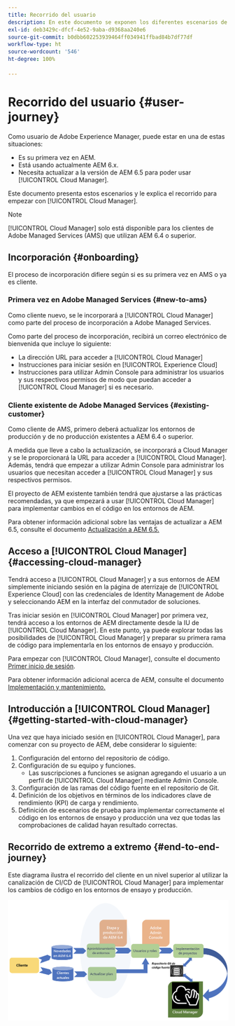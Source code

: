 ```yaml
---
title: Recorrido del usuario
description: En este documento se exponen los diferentes escenarios de incorporación y se explica el recorrido de introducción a Cloud Manager.
exl-id: deb3429c-dfcf-4e52-9aba-d9368aa240e6
source-git-commit: b0dbb602253939464ff034941ffbad84b7df77df
workflow-type: ht
source-wordcount: '546'
ht-degree: 100%

---
```



# Recorrido del usuario {#user-journey}

Como usuario de Adobe Experience Manager, puede estar en una de estas situaciones:

* Es su primera vez en AEM.
* Está usando actualmente AEM 6.x.
* Necesita actualizar a la versión de AEM 6.5 para poder usar [!UICONTROL Cloud Manager].

Este documento presenta estos escenarios y le explica el recorrido para empezar con [!UICONTROL Cloud Manager].

>[!NOTE]
>
>[!UICONTROL Cloud Manager] solo está disponible para los clientes de Adobe Managed Services (AMS) que utilizan AEM 6.4 o superior.

## Incorporación {#onboarding}

El proceso de incorporación difiere según si es su primera vez en AMS o ya es cliente.

### Primera vez en Adobe Managed Services {#new-to-ams}

Como cliente nuevo, se le incorporará a [!UICONTROL Cloud Manager] como parte del proceso de incorporación a Adobe Managed Services.

Como parte del proceso de incorporación, recibirá un correo electrónico de bienvenida que incluye lo siguiente:

* La dirección URL para acceder a [!UICONTROL Cloud Manager]
* Instrucciones para iniciar sesión en [!UICONTROL Experience Cloud]
* Instrucciones para utilizar Admin Console para administrar los usuarios y sus respectivos permisos de modo que puedan acceder a [!UICONTROL Cloud Manager] si es necesario.

### Cliente existente de Adobe Managed Services {#existing-customer}

Como cliente de AMS, primero deberá actualizar los entornos de producción y de no producción existentes a AEM 6.4 o superior.

A medida que lleve a cabo la actualización, se incorporará a Cloud Manager y se le proporcionará la URL para acceder a [!UICONTROL Cloud Manager]. Además, tendrá que empezar a utilizar Admin Console para administrar los usuarios que necesitan acceder a [!UICONTROL Cloud Manager] y sus respectivos permisos.

El proyecto de AEM existente también tendrá que ajustarse a las prácticas recomendadas, ya que empezará a usar [!UICONTROL Cloud Manager] para implementar cambios en el código en los entornos de AEM.

Para obtener información adicional sobre las ventajas de actualizar a AEM 6.5, consulte el documento [Actualización a AEM 6.5.](https://experienceleague.adobe.com/docs/experience-manager-65/deploying/upgrading/upgrade.html?lang=es)

## Acceso a [!UICONTROL Cloud Manager] {#accessing-cloud-manager}

Tendrá acceso a [!UICONTROL Cloud Manager] y a sus entornos de AEM simplemente iniciando sesión en la página de aterrizaje de [!UICONTROL Experience Cloud] con las credenciales de Identity Management de Adobe y seleccionando AEM en la interfaz del conmutador de soluciones.

Tras iniciar sesión en [!UICONTROL Cloud Manager] por primera vez, tendrá acceso a los entornos de AEM directamente desde la IU de [!UICONTROL Cloud Manager]. En este punto, ya puede explorar todas las posibilidades de [!UICONTROL Cloud Manager] y preparar su primera rama de código para implementarla en los entornos de ensayo y producción.

Para empezar con [!UICONTROL Cloud Manager], consulte el documento [Primer inicio de sesión](/help/getting-started/first-time-login.md).

Para obtener información adicional acerca de AEM, consulte el documento [Implementación y mantenimiento.](https://experienceleague.adobe.com/docs/experience-manager-65/deploying/deploying/deploy.html?lang=es)

## Introducción a [!UICONTROL Cloud Manager] {#getting-started-with-cloud-manager}

Una vez que haya iniciado sesión en [!UICONTROL Cloud Manager], para comenzar con su proyecto de AEM, debe considerar lo siguiente:

1. Configuración del entorno del repositorio de código.
1. Configuración de su equipo y funciones.
   * Las suscripciones a funciones se asignan agregando el usuario a un perfil de [!UICONTROL Cloud Manager] mediante Admin Console.
1. Configuración de las ramas del código fuente en el repositorio de Git.
1. Definición de los objetivos en términos de los indicadores clave de rendimiento (KPI) de carga y rendimiento.
1. Definición de escenarios de prueba para implementar correctamente el código en los entornos de ensayo y producción una vez que todas las comprobaciones de calidad hayan resultado correctas.

## Recorrido de extremo a extremo {#end-to-end-journey}

Este diagrama ilustra el recorrido del cliente en un nivel superior al utilizar la canalización de CI/CD de [!UICONTROL Cloud Manager] para implementar los cambios de código en los entornos de ensayo y producción.

![Recorrido de extremo a extremo](/help/assets/screen_shot_2018-05-15at124004pm.png)
